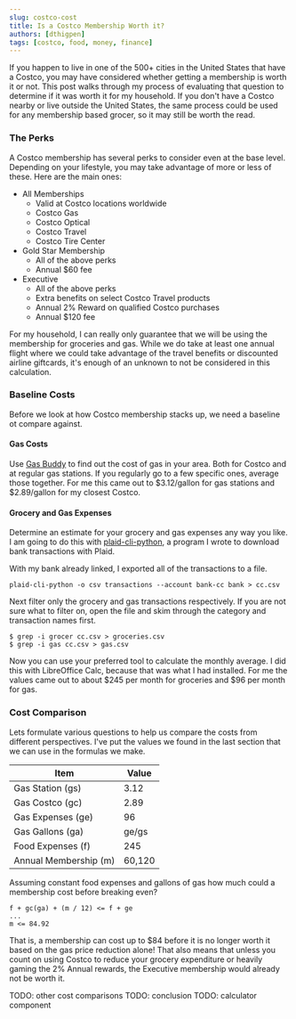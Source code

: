 ```yaml
---
slug: costco-cost
title: Is a Costco Membership Worth it?
authors: [dthigpen]
tags: [costco, food, money, finance]
---
```


If you happen to live in one of the 500+ cities in the United States that have a Costco, you may have considered whether getting a membership is worth it or not. This post walks through my process of evaluating that question to determine if it was worth it for my household. If you don't have a Costco nearby or live outside the United States, the same process could be used for any membership based grocer, so it may still be worth the read.

<!-- For my household, the factors I am going to consider for the calculation are the cost of groceries and gas, since those are the big two categories we would would consistently take advantage of at Costco. However, you may want to keep in mind other aspects of the membership throughout the calculation depending on your use case. -->

### The Perks

A Costco membership has several perks to consider even at the base level. Depending on your lifestyle, you may take advantage of more or less of these. Here are the main ones:

- All Memberships
  - Valid at Costco locations worldwide
  - Costco Gas
  - Costco Optical
  - Costco Travel
  - Costco Tire Center
- Gold Star Membership
  - All of the above perks
  - Annual $60 fee
- Executive
  - All of the above perks
  - Extra benefits on select Costco Travel products
  - Annual 2% Reward on qualified Costco purchases
  - Annual $120 fee

For my household, I can really only guarantee that we will be using the membership for groceries and gas. While we do take at least one annual flight where we could take advantage of the travel benefits or discounted airline giftcards, it's enough of an unknown to not be considered in this calculation.

### Baseline Costs

Before we look at how Costco membership stacks up, we need a baseline ot compare against.

#### Gas Costs

Use [Gas Buddy](https://www.gasbuddy.com/) to find out the cost of gas in your area. Both for Costco and at regular gas stations. If you regularly go to a few specific ones, average those together. For me this came out to $3.12/gallon for gas stations and $2.89/gallon for my closest Costco.

#### Grocery and Gas Expenses

Determine an estimate for your grocery and gas expenses any way you like. I am going to do this with [plaid-cli-python](https://github.com/dthigpen/plaid-cli-python), a program I wrote to download bank transactions with Plaid.

With my bank already linked, I exported all of the transactions to a file.

```
plaid-cli-python -o csv transactions --account bank-cc bank > cc.csv
```

Next filter only the grocery and gas transactions respectively. If you are not sure what to filter on, open the file and skim through the category and transaction names first.

```
$ grep -i grocer cc.csv > groceries.csv
$ grep -i gas cc.csv > gas.csv
```

Now you can use your preferred tool to calculate the monthly average. I did this with LibreOffice Calc, because that was what I had installed. For me the values came out to about $245 per month for groceries and $96 per month for gas.

<!-- 
| Expense Category | Avg. Monthly Amount ($)
|------------------|-----------|
| Groceries | 245 |
| Gas       | 96  | -->

### Cost Comparison

Lets formulate various questions to help us compare the costs from different perspectives. I've put the values we found in the last section that we can use in the formulas we make.

| Item | Value |
|----------|-----------|
| Gas Station (gs)      | 3.12  |
| Gas Costco (gc)       | 2.89  |
| Gas Expenses (ge)     | 96    |
| Gas Gallons (ga)      | ge/gs |
| Food Expenses (f)     | 245   |
| Annual Membership (m) | 60,120 |

Assuming constant food expenses and gallons of gas how much could a membership cost before breaking even?

```
f + gc(ga) + (m / 12) <= f + ge
...
m <= 84.92
```

That is, a membership can cost up to $84 before it is no longer worth it based on the gas price reduction alone! That also means that unless you count on using Costco to reduce your grocery expenditure or heavily gaming the 2% Annual rewards, the Executive membership would already not be worth it.

TODO: other cost comparisons
TODO: conclusion
TODO: calculator component
